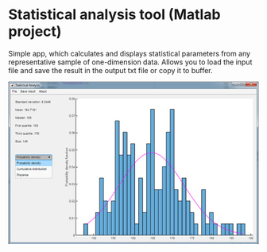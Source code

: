 # Statistical analysis tool (Matlab project)
Simple app, which calculates and displays statistical parameters from any representative sample of one-dimension data. 
Allows you to load the input file and save the result in the output txt file or copy it to buffer. 

![Screen](./screen.jpg)
